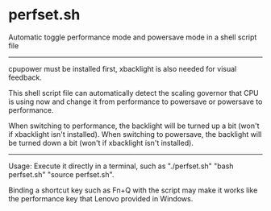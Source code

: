 # perfset.sh
Automatic toggle performance mode and powersave mode in a shell script file
******
cpupower must be installed first, xbacklight is also needed for visual feedback.

This shell script file can automatically detect the scaling governor that CPU is using now and change it from performance to powersave or powersave to performance.


When switching to performance, the backlight will be turned up a bit (won't if xbacklight isn't installed).
When switching to powersave, the backlight will be turned down a bit (won't if xbacklight isn't installed).

******
Usage:
Execute it directly in a terminal, such as "./perfset.sh" "bash perfset.sh" "source perfset.sh".

Binding a shortcut key such as Fn+Q with the script may make it works like the performance key that Lenovo provided in Windows.
